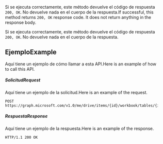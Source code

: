<span data-ttu-id="0b52c-p102">Si se ejecuta correctamente, este método devuelve el código de respuesta `200, OK`. No devuelve nada en el cuerpo de la respuesta.</span><span class="sxs-lookup"><span data-stu-id="0b52c-p102">If successful, this method returns `200, OK` response code. It does not return anything in the response body.</span></span>

Si se ejecuta correctamente, este método devuelve el código de respuesta `200, OK`. No devuelve nada en el cuerpo de la respuesta.

## <a name="example"></a><span data-ttu-id="0b52c-117">Ejemplo</span><span class="sxs-lookup"><span data-stu-id="0b52c-117">Example</span></span>
<span data-ttu-id="0b52c-118">Aquí tiene un ejemplo de cómo llamar a esta API.</span><span class="sxs-lookup"><span data-stu-id="0b52c-118">Here is an example of how to call this API.</span></span>
##### <a name="request"></a><span data-ttu-id="0b52c-119">Solicitud</span><span class="sxs-lookup"><span data-stu-id="0b52c-119">Request</span></span>
<span data-ttu-id="0b52c-120">Aquí tiene un ejemplo de la solicitud.</span><span class="sxs-lookup"><span data-stu-id="0b52c-120">Here is an example of the request.</span></span>
<!-- {
  "blockType": "request",
  "name": "filter_clear"
}-->
```http
POST https://graph.microsoft.com/v1.0/me/drive/items/{id}/workbook/tables/{id|name}/columns/{id|name}/filter/clear
```

##### <a name="response"></a><span data-ttu-id="0b52c-121">Respuesta</span><span class="sxs-lookup"><span data-stu-id="0b52c-121">Response</span></span>
<span data-ttu-id="0b52c-122">Aquí tiene un ejemplo de la respuesta.</span><span class="sxs-lookup"><span data-stu-id="0b52c-122">Here is an example of the response.</span></span> 
<!-- {
  "blockType": "response",
  "truncated": true,
  "@odata.type": "microsoft.graph.none"
} -->
```http
HTTP/1.1 200 OK
```

<!-- uuid: 8fcb5dbc-d5aa-4681-8e31-b001d5168d79
2015-10-25 14:57:30 UTC -->
<!-- {
  "type": "#page.annotation",
  "description": "Filter: clear",
  "keywords": "",
  "section": "documentation",
  "tocPath": ""
}-->